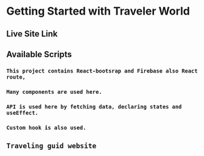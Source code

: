 # Getting Started with Traveler World

## Live Site Link


## Available Scripts
### `This project contains React-bootsrap and Firebase also React route,`
### `Many components are used here.`
### `API is used here by fetching data, declaring states and useEffect.`
### `Custom hook is also used.`
## `Traveling guid website`
